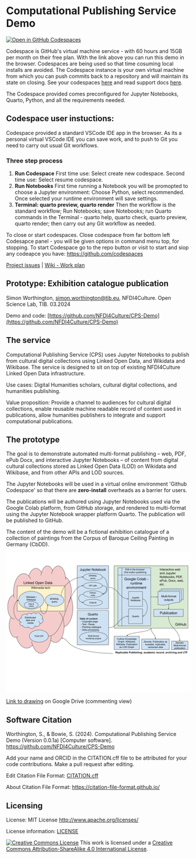 # Computational Publishing Service Demo

[![Open in GitHub Codespaces](https://github.com/codespaces/badge.svg)](https://codespaces.new/NFDI4Culture/CPS-Demo?quickstart=1)

Codespace is GitHub's virtual machine service - with 60 hours and 15GB per month on their free plan. With the link above you can run this demo in the browser. Codespaces are being used so that time cosuming local installs are avoided. The Codespace instance is your own virtual machine from which you can push commits back to a repository and will maintain its state on closing. See your codespaces [here](https://github.com/codespaces) and read support docs [here](https://docs.github.com/en/codespaces).

The Codespace provided comes preconfigured for Jupyter Notebooks, Quarto, Python, and all the requirements needed.

## Codespace user instuctions: 

Codespace provided a standard VSCode IDE app in the browser. As its a personal virtual VSCode IDE you can save work, and to push to Git you need to carry out usual Git workflows.

### Three step process

1. **Run Codespace** First time use: Select create new codespace. Second time use: Select resume codespace.
2. **Run Notebooks** First time running a Notebook you will be promopted to choose a Jupyter environment: Choose Python, select recommended. Once selected your runtime environment will save settings.
3. **Terminal: quarto preview, quarto render** Then the workflow is the standard workflow; Run Notebooks; save Notebooks; run Quarto commands in the Terminal - quarto help, quarto check, quarto preview, quarto render; then carry out any Git workflow as needed.

To close or start codespaces. Close codespace from far bottom left Codesapce panel - you will be given options in command menu top, for stopping. To start Codespace go to the repo button or visit to start and siop any codeapce you have: https://github.com/codespaces

[Project issues](https://github.com/orgs/NFDI4Culture/projects/1/views/4) | [Wiki - Work plan](https://github.com/NFDI4Culture/CPS-Demo/wiki/Work-plan-and-existing-R&D)

## Prototype: Exhibition catalogue publication

Simon Worthington, [simon.worthington@tib.eu](mailto:simon.worthington@tib.eu), NFDI4Culture. Open Science Lab, TIB. 03.2024

Demo and code: [https://github.com/NFDI4Culture/CPS-Demo](https://github.com/NFDI4Culture/CPS-Demo)

## The service

Computational Publishing Service (CPS) uses Jupyter Notebooks to publish from cultural digital collections using Linked Open Data, and Wikidata and Wikibase. The service is designed to sit on top of existing NFDI4Culture Linked Open Data infrastructure.

Use cases: Digital Humanities scholars, cultural digital collections, and humanities publishing.

Value proposition: Provide a channel to audiences for cultural digital collections, enable reusable machine readable record of content used in publications, allow humanities publishers to integrate and support computational publications.

## The prototype

The goal is to demonstrate automated multi-format publishing – web, PDF, ePub Docx, and  interactive Jupyter Notebooks – of content from digital cultural collections stored as Linked Open Data (LOD) on Wikidata and Wikibase, and from other APIs and LOD sources.

The Jupyter Notebooks will be used in a virtual online environment 'Github Codespace' so that there are __zero-install__ overheads as a barrier for users.

The publications will be authored using Jupyter Notebooks used via the Google Colab platform, from GitHub storage, and rendered to multi-format using the Jupyter Notebook wrapper platform Quarto. The publication will be published to GitHub.

The content of the demo will be a fictional exhibition catalogue of a collection of paintings from the Corpus of Baroque Ceiling Painting in Germany (CbDD).

![Workflow](images/cps-workflow.svg)

[Link to drawing](https://docs.google.com/drawings/d/1YOS5C4GYxoWCXuSEN1039IjGtbEpYJRa1vXCraEugts/edit?usp=sharing) on Google Drive (commenting view)

## Software Citation

Worthington, S., & Bowie, S. (2024). Computational Publishing Service Demo (Version 0.0.1a) [Computer software]. https://github.com/NFDI4Culture/CPS-Demo

Add your name and ORCID in the CITATION.cff file to be attributed for your code contributions. Make a pull request after editing.

Edit Citation File Format: [CITATION.cff](CITATION.cff)

About Citation File Format: https://citation-file-format.github.io/

## Licensing

License: MIT License http://www.apache.org/licenses/

License information: [LICENSE](LICENSE)

<a rel="license" href="http://creativecommons.org/licenses/by-sa/4.0/"><img alt="Creative Commons License" style="border-width:0" src="https://i.creativecommons.org/l/by-sa/4.0/88x31.png" /></a> This work is licensed under a <a rel="license" href="http://creativecommons.org/licenses/by-sa/4.0/">Creative Commons Attribution-ShareAlike 4.0 International License</a>.
